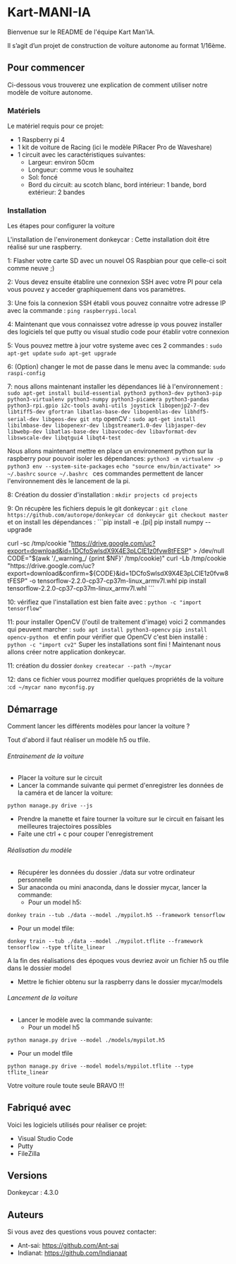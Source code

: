 # Kart-MANI-IA

Bienvenue sur le README de l'équipe Kart Man'IA.

Il s’agit d’un projet de construction de voiture autonome au format 1/16ème.

## Pour commencer

Ci-dessous vous trouverez une explication de comment utiliser notre modèle de voiture autonome.

### Matériels

Le matériel requis pour ce projet:

- 1 Raspberry pi 4 
-	1 kit de voiture de Racing (ici le modèle PiRacer Pro de Waveshare)
-	1 circuit avec les caractéristiques suivantes:
     - Largeur: environ 50cm
     - Longueur: comme vous le souhaitez
     - Sol: foncé
     - Bord du circuit: au scotch blanc, bord intérieur: 1 bande, bord extérieur: 2 bandes

### Installation

Les étapes pour configurer la voiture

L'installation de l'environement donkeycar :
Cette installation doit être réalisé sur une raspberry.
 
 1: Flasher votre carte SD avec un nouvel OS Raspbian pour que celle-ci soit comme neuve ;)
 
 2: Vous devez ensuite établire une connexion SSH avec votre PI pour cela vous pouvez y acceder graphiquement dans vos paramètres.
 
 3: Une fois la connexion SSH établi vous pouvez connaitre votre adresse IP avec la commande : ```ping raspberrypi.local ```
 
 4: Maintenant que vous connaissez votre adresse ip vous pouvez installer des logiciels tel que putty ou visual studio code pour établir votre connexion
 
 5: Vous pouvez mettre à jour votre systeme avec ces 2 commandes :  ```sudo apt-get update``` ```sudo apt-get upgrade```
 
 6: (Option) changer le mot de passe dans le menu avec la commande: ``` sudo raspi-config ```
 
 7: nous allons maintenant installer les dépendances lié à l'environnement : ``` sudo apt-get install build-essential python3 python3-dev python3-pip python3-virtualenv python3-numpy python3-picamera python3-pandas python3-rpi.gpio i2c-tools avahi-utils joystick libopenjp2-7-dev libtiff5-dev gfortran libatlas-base-dev libopenblas-dev libhdf5-serial-dev libgeos-dev git ntp``` openCV : ``` sudo apt-get install libilmbase-dev libopenexr-dev libgstreamer1.0-dev libjasper-dev libwebp-dev libatlas-base-dev libavcodec-dev libavformat-dev libswscale-dev libqtgui4 libqt4-test ```

Nous allons maintenant mettre en place un environement python sur la raspberry pour pouvoir isoler les dépendances: 
 ```python3 -m virtualenv -p python3 env --system-site-packages```
```echo "source env/bin/activate" >> ~/.bashrc```
```source ~/.bashrc ``` ces commandes permettent de lancer l'environnement dès le lancement de la pi.

8: Création du dossier d'installation : ```mkdir projects cd projects```

9: On récupère les fichiers depuis le git donkeycar :  ```git clone https://github.com/autorope/donkeycar
                                                        cd donkeycar
                                                        git checkout master``` et on install les dépendances :
                                                        ```pip install -e .[pi]
pip install numpy --upgrade

curl -sc /tmp/cookie "https://drive.google.com/uc?export=download&id=1DCfoSwlsdX9X4E3pLClE1z0fvw8tFESP" > /dev/null
CODE="$(awk '/_warning_/ {print $NF}' /tmp/cookie)"
curl -Lb /tmp/cookie "https://drive.google.com/uc?export=download&confirm=${CODE}&id=1DCfoSwlsdX9X4E3pLClE1z0fvw8tFESP" -o tensorflow-2.2.0-cp37-cp37m-linux_armv7l.whl
pip install tensorflow-2.2.0-cp37-cp37m-linux_armv7l.whl ``` 

10: vérifiez que l'installation est bien faite avec : ``` python -c "import tensorflow" ```

11: pour installer OpenCV (l'outil de traitement d'image) voici 2 commandes qui peuvent marcher : ```sudo apt install python3-opencv``` ```pip install opencv-python ``` et enfin pour vérifier que OpenCV c'est bien installé : ``` python -c "import cv2"```
Super les installations sont fini !
Maintenant nous allons créer notre application donkeycar.

11: création du dossier ```donkey createcar --path ~/mycar```

12: dans ce fichier vous pourrez modifier quelques propriétés de la voiture :```cd ~/mycar
nano myconfig.py```

## Démarrage
Comment lancer les différents modèles pour lancer la voiture ?

Tout d'abord il faut réaliser un modèle h5 ou tfile. 

###### Entrainement de la voiture

- Placer la voiture sur le circuit
- Lancer la commande suivante qui permet d'enregistrer les données de la caméra et de lancer la voiture:

``` python manage.py drive --js ```

- Prendre la manette et faire tourner la voiture sur le circuit en faisant les meilleures trajectoires possibles
- Faite une ctrl + c pour couper l'enregistrement

###### Réalisation du modèle

- Récupérer les données du dossier ./data sur votre ordinateur personnelle
- Sur anaconda ou mini anaconda, dans le dossier mycar, lancer la commande:
  - Pour un model h5:
 
``` donkey train --tub ./data --model ./mypilot.h5 --framework tensorflow ```

  - Pour un model tfile:

``` donkey train --tub ./data --model ./mypilot.tflite --framework tensorflow --type tflite_linear ```

A la fin des réalisations des époques vous devriez avoir un fichier h5 ou tfile dans le dossier model
- Mettre le fichier obtenu sur la raspberry dans le dossier mycar/models

###### Lancement de la voiture

- Lancer le modèle avec la commande suivante:
  - Pour un model h5

``` python manage.py drive --model ./models/mypilot.h5 ```

  - Pour un model tfile

``` python manage.py drive --model models/mypilot.tflite --type tflite_linear ```

Votre voiture roule toute seule BRAVO !!!


## Fabriqué avec

Voici les logiciels utilisés pour réaliser ce projet:

- Visual Studio Code
- Putty
- FileZilla

## Versions

Donkeycar : 4.3.0

## Auteurs

Si vous avez des questions vous pouvez contacter:
- Ant-sai: https://github.com/Ant-sai
- Indianat: https://github.com/Indianaat
